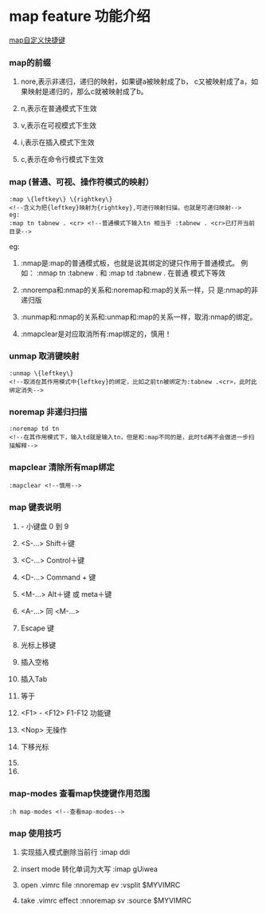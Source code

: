 # map feature 功能介绍
[map自定义快捷键](http://www.jianshu.com/p/8ae25a680ed7)

### map的前缀
1. nore,表示非递归，递归的映射，如果键a被映射成了b，
   c又被映射成了a，如果映射是递归的，那么c就被映射成了b。

2. n,表示在普通模式下生效

3. v,表示在可视模式下生效

4. i,表示在插入模式下生效

5. c,表示在命令行模式下生效


### map (普通、可视、操作符模式的映射）
    :map \{leftkey\} \{rightkey\} 
    <!--含义为把{leftkey}映射为{rightkey},可进行映射扫描，也就是可递归映射-->
    eg:
    :map tn tabnew . <cr> <!--普通模式下输入tn 相当于 :tabnew . <cr>已打开当前目录-->
    
eg:

1. :nmap是:map的普通模式板，也就是说其绑定的键只作用于普通模式。
	例如：
	:nmap tn :tabnew .<cr> 和 :map td :tabnew .<cr> 在普通	模式下等效
2. :nnorempa和:nmap的关系和:noremap和:map的关系一样，只	是:nmap的非递归版

3. :nunmap和:nmap的关系和:unmap和:map的关系一样，取消:nmap的绑定。

4. :nmapclear是对应取消所有:map绑定的，慎用！

### unmap 取消键映射
    :unmap \{leftkey\}
    <!--取消在其作用模式中{leftkey}的绑定，比如之前tn被绑定为:tabnew .<cr>，此时此绑定消失-->

### noremap 非递归扫描
    :noremap td tn 
    <!--在其作用模式下，输入td就是输入tn，但是和:map不同的是，此时td再不会做进一步扫描解释-->

### mapclear 清除所有map绑定
    :mapclear <!--慎用-->

### map  键表说明
1. <k0> - <k9> 小键盘 0 到 9

2. <S-...> Shift＋键

3. <C-...> Control＋键

4. <D-...> Command + 键

5. <M-...> Alt＋键 或 meta＋键

6. <A-...> 同 <M-...>

7. <Esc> Escape 键

8. <Up> 光标上移键

9. <Space> 插入空格

10. <Tab> 插入Tab

11. <CR> 等于<Enter>

12. \<F1> - \<F12> F1-F12 功能键

13. \<Nop> 无操作

14. <Down> 下移光标

15. <Left>

16. <Right>

###  map-modes 查看map快捷键作用范围
    :h map-modes <!--查看map-modes-->

### map 使用技巧
1. 实现插入模式删除当前行
    :imap <c-d> <esc>ddi

2. insert mode 转化单词为大写
    :imap <c-u> <esc>gUiwea

3. open .vimrc file
    :nnoremap <leader>ev :vsplit $MYVIMRC<cr>
4. take .vimrc effect
    :nnoremap <leader>sv :source $MYVIMRC<cr>
